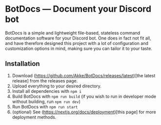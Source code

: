 # BotDocs — Document your Discord bot
BotDocs is a simple and lightweight file-based, stateless command documentation software for your Discord bot. One does in fact not fit all, and have therefore designed this project with a lot of configuration and customization options in mind, making sure you can tailor it to your taste.

## Installation
1. Download (https://github.com/Akke/BotDocs/releases/latest)[the latest release] from the releases page.
2. Upload everything to your desired directory.
3. Install all dependencies with `npm i`
4. Build BotDocs with `npm run build` (if you wish to run in developer mode without building, run `npm run dev`)
5. Run BotDocs with `npm run start`
6. (optional) See (https://nextjs.org/docs/deployment)[this page] for more deployment methods.

